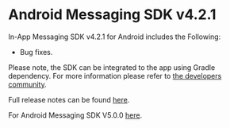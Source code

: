 # Android Messaging SDK v4.2.1

In-App Messaging SDK v4.2.1 for Android includes the Following:
* Bug fixes.

Please note, the SDK can be integrated to the app using Gradle dependency. For more information please refer to [the developers community](https://developers.liveperson.com/android-quickstart.html).

Full release notes can be found [here](https://developers.liveperson.com/mobile-app-messaging-sdk-for-android-latest-release-notes.html).

For Android Messaging SDK V5.0.0 [here](https://github.com/LP-Messaging/Android-Messaging-SDK/tree/androidX_master).
